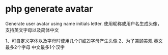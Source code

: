 # php generate avatar
Generate user avatar using name initials letter. 
使用昵称或用户名生成头像，支持英文字母以及简体中文

1、可自定义字体以及字母时使用几个[1或2]字母产生头像
2、为了兼顾美观 英文最多2个字母 中文最多1个汉字
